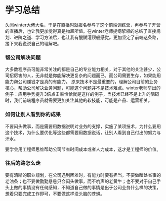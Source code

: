 # 学习总结

久闻winter大佬大名，于是在直播时就报名参与了这个前端训练营，再参与了开营的直播后，也让我更加觉得真是物超所值。在winter老师提纲挈领的总结了直接规划、进阶之道、学习方法后，也让我有醍醐灌顶般感觉。更加坚定了前端这条路，接下来我说说自己的理解吧。

### 帮公司解决问题
大多数程序员可能非常关注的都是自己的专业能力相关，对于其他的关注甚少，公司招厉害的人，无非就是你能解决更复杂的问题而已。而公司需要生存，如果能用能力帮公司赚钱才是真的有能力。
原来技术不是最重要的，理解公司目前的业务核心，帮助公司解决业务问题，可能这个问题并不是技术难点。winter老师举出的例子：应用手势提升3倍点击率恰恰就是这样的例子，当技术已经不是上升的阻碍时，我们前端程序员就需要更加关注其他的软技能，可能是产品、运营相关。

### 如何让别人看到你的成果
不要闷头做事，而是需要用数据说明对业务的支撑，实施了某项技术，为什么要用这个技术，为什么要优化等这些都需要用数据说话，让别人看到自己付出的努力与汗水。

要学会用工程师思维帮助公司节省时间成本或者人力成本，这才是工程师的价值。

### 往后的路怎么走
要有清晰的职业规划，在公司遇到困难时，有能力时要有担当，不要做暗处省事的老油条；也不要做勤勤恳恳只会闷头做事，而不吭声的老黄牛；也不要对于自己手头上做的事情没有任何感知，不知道自己做的事情是出于公司业务什么样的决策，想着只要完成工作即可，不要做这样没头脑的苍蝇。

